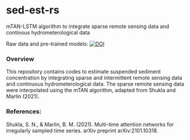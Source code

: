 # sed-est-rs
mTAN-LSTM algorithm to integrate sparse remote sensing data and continous hydrometerological data

Raw data and pre-trained models: 
[![DOI](https://zenodo.org/badge/DOI/10.5281/zenodo.15882343.svg)](https://doi.org/10.5281/zenodo.15882343)

### Overview

This repository contains codes to estimate suspended sediment concentration by integrating sparse and intermittent remote sensing data and continuous hydrometerological data. The sparse remote sensing data were interpolated using the mTAN algorithm, adapted from Shukla and Marlin (2021). 

### References:

Shukla, S. N., & Marlin, B. M. (2021). Multi-time attention networks for irregularly sampled time series. arXiv preprint arXiv:2101.10318.
